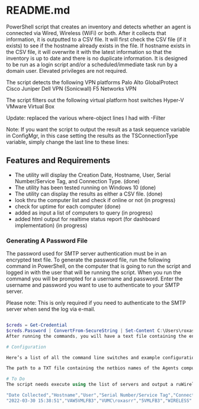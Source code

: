 # README.md
PowerShell script that creates an inventory and detects whether an agent is  connected via Wired, Wireless (WiFi) or both.
After it collects that information, it is outputted to a CSV file. It will first check the CSV file (if it exists) to see if the hostname already exists in the file. 
If hostname exists in the CSV file, it will overwrite it with the latest information so that the inventory is up to date and there is no duplicate information.
It is designed to be run as a login script and/or a scheduled/immediate task run by a domain user. Elevated privileges are not required.

The script detects the following VPN platforms
Palo Alto GlobalProtect
Cisco
Juniper
Dell VPN (Sonicwall)
F5 Networks VPN 

The script filters out the following virtual platform host switches
Hyper-V
VMware
Virtual Box

Update:  replaced the various where-object lines I had with -Filter

Note: If you want the script to output the result as a task sequence variable in ConfigMgr, in this case setting the results as the TSConnectionType variable, simply change the last line to these lines:

## Features and Requirements

* The utility will display the Creation Date,  Hostname, User, Serial Number/Service Tag, and Connection Type. (done)
* The utility has been tested running on Windows 10 (done)
* The utility can display the results as either a CSV file. (done) 
* look thru the computer list and check if online or not (in progress)
* check for uptime for each computer (done)
* added as input a list of computers to query (in progress)
* added html output for realtime status report (for dashboard implementation) (in progress)

### Generating A Password File

The password used for SMTP server authentication must be in an encrypted text file. To generate the password file, run the following command in PowerShell, on the computer that is going to run the script and logged in with the user that will be running the script. When you run the command you will be prompted for a username and password. Enter the username and password you want to use to authenticate to your SMTP server.

Please note: This is only required if you need to authenticate to the SMTP server when send the log via e-mail.

``` powershell

$creds = Get-Credential
$creds.Password | ConvertFrom-SecureString | Set-Content C:\Users\roxasrr\code\detectConnect\ps-script-pwd.txt
After running the commands, you will have a text file containing the encrypted password. When configuring the -Pwd switch enter the path and file name of this file.

# Configuration

Here’s a list of all the command line switches and example configurations.

The path to a TXT file containing the netbios names of the Agents computers you wish to check.

# To Do
The script needs execute using the list of servers and output a ruWirelss.csv file. That contains the the following info:

"Date Collected","Hostname","User","Serial Number/Service Tag","Connection Type"
"2022-03-30 15:38:51","VAW5VMLFB3","VUMC\roxasrr","5VMLFB3","WIRELESS"

